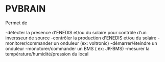 # PVBRAIN
Permet de

-détecter la presence d'ENEDIS et/ou du solaire pour contrôle d'un inversseur de source
-contrôler la production d'ENEDIS et/ou du solaire
-monitorer/commander un onduleur (ex: voltronic)
-démarrer/éteindre un onduleur
-monotorer/commander un BMS ( ex: JK-BMS)
-mesurer la température/humidité/pression du local
